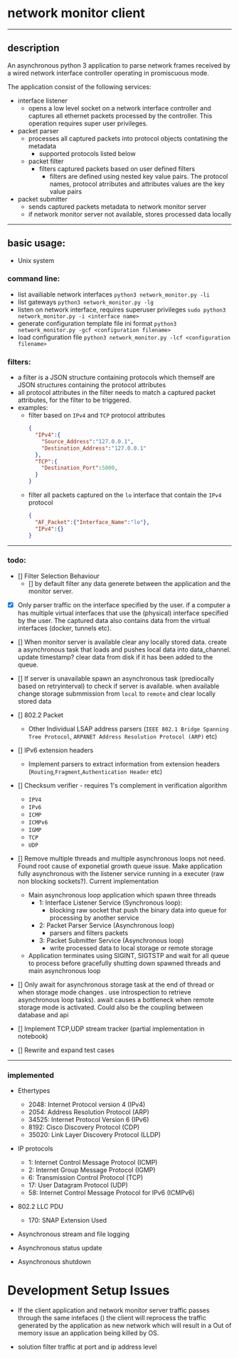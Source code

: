 # network monitor client

---

## description

  An asynchronous python 3 application to parse network frames received by a wired network interface controller operating in promiscuous mode.

  The application consist of the following services:
  - interface listener
    - opens a low level socket on a network interface controller and captures all ethernet packets processed by the controller. This operation requires super user privileges. 
  - packet parser
    - processes all captured packets into protocol objects contatining the metadata
      - supported protocols listed below
    - packet filter
      - filters captured packets based on user defined filters
        - filters are defined using nested key value pairs. The protocol names, protocol atrributes and attributes values are the key value pairs
  - packet submitter
    - sends captured packets metadata to network monitor server
    - if network monitor server not available, stores processed data locally 
---

## basic usage:

- Unix system

### command line:
  - list availiable network interfaces
  `python3 network_monitor.py -li` 
  - list gateways
  `python3 network_monitor.py -lg`
  - listen on network interface, requires superuser privileges
  `sudo python3 network_monitor.py -i <interface name> `
  - generate configuration template file ini format
  `python3 network_monitor.py -gcf <configuration filename>`
  - load configuration file
  `python3 network_monitor.py -lcf <configuration filename>`

### filters:
  - a filter is a JSON structure containing protocols which themself are JSON structures containing the protocol attributes
  - all protocol attributes in the filter needs to match a captured packet attributes, for the filter to be triggered.
  - examples:
    - filter based on `IPv4` and `TCP` protocol attributes 
      ```json 
      {
        "IPv4":{
          "Source_Address":"127.0.0.1",
          "Destination_Address":"127.0.0.1"
        },
        "TCP":{
          "Destination_Port":5000,
        }
      }
      ```
    - filter all packets captured on the `lo` interface that contain the `IPv4` protocol
      ```json 
      {
        "AF_Packet":{"Interface_Name":"lo"},
        "IPv4":{}
      }
      ```
  
---

### todo:

- [] Filter Selection Behaviour
  - [] by default filter any data generete between the application and the monitor server. 

- [x] Only parser traffic on the interface specified by the user. if a computer a has multiple virtual interfaces that use the (physical) interface specified by the user. The captured data also contains data from the virtual interfaces (docker, tunnels etc).  

- [] When monitor server is available clear any locally stored data. create a asynchronous task that loads and pushes local data into data_channel. update timestamp?
  clear data from disk if it has been added to the queue. 
- [] If server is unavailable spawn an asynchronous task (prediocally based on retryinterval) to check if server is available. when available change storage submmission from `local` to `remote` and clear locally stored data
- [] 802.2 Packet
  - Other Individual LSAP address parsers (`IEEE 802.1 Bridge Spanning Tree Protocol`, `ARPANET Address Resolution Protocol (ARP)` etc)
- [] IPv6 extension headers
    - Implement parsers to extract information from extension headers (`Routing`,`Fragment`,`Authentication Header` etc) 
- [] Checksum verifier - requires 1's complement in verification algorithm
    - `IPV4`
    - `IPv6`
    - `ICMP`
    - `ICMPv6`
    - `IGMP`
    - `TCP`
    - `UDP`

- [] Remove multiple threads and multiple asynchronous loops not need. Found root cause of exponetial growth queue issue. Make application fully asynchronous with the listener service running in a executer (raw non blocking sockets?). Current implementation
  - Main asynchronous loop application which spawn three threads
    - 1: Interface Listener Service (Synchronous loop):
      - blocking raw socket that push the binary data into queue for processing by another service
    - 2: Packet Parser Service (Asynchronous loop)
      - parsers and filters packets
    - 3: Packet Submitter Service (Asynchronous loop)
      - write processed data to local storage or remote storage
  - Application terminates using SIGINT, SIGTSTP and wait for all queue to process before gracefully shutting down spawned threads and main asynchronous loop
- [] Only await for asynchronous storage task at the end of thread or when storage mode changes . use introspection to retrieve asynchronous loop tasks). await causes a bottleneck when remote storage mode is activated. Could also be the coupling between database and api
- [] Implement TCP,UDP stream tracker (partial implementation in notebook)
- [] Rewrite and expand test cases  
---

### implemented
  
  - Ethertypes
    - 2048: Internet Protocol version 4 (IPv4)
    - 2054: Address Resolution Protocol (ARP)
  	- 34525: Internet Protocol Version 6 (IPv6)
  	- 8192: Cisco Discovery Protocol (CDP)
  	- 35020: Link Layer Discovery Protocol (LLDP)
  - IP protocols
    - 1: Internet Control Message Protocol (ICMP)
  	- 2: Internet Group Message Protocol (IGMP)
  	- 6: Transmission Control Protocol (TCP)
  	- 17: User Datagram Protocol (UDP)
  	- 58: Internet Control Message Protocol for IPv6 (ICMPv6)
  - 802.2 LLC PDU
  	- 170: SNAP Extension Used

  - Asynchronous stream and file logging
  - Asynchronous status update
  - Asynchronous shutdown 
# Development Setup Issues 
  - If the client application and network monitor server traffic passes through the same intefaces () the client will reprocess the traffic generated by the application as new network which will result in a Out of memory issue an application being killed by OS.

  - solution filter traffic at port and ip address level



